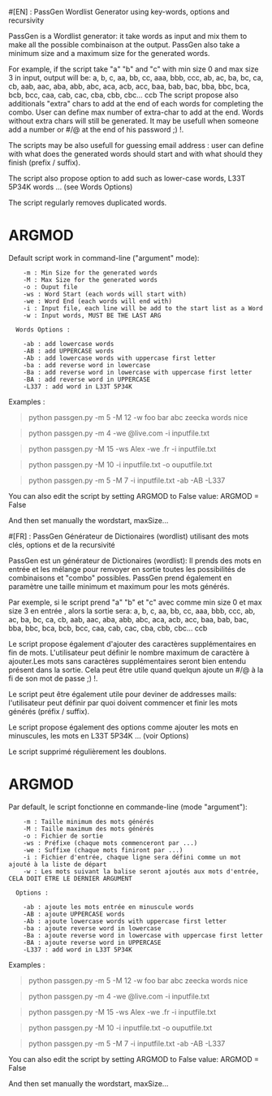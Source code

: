 #[EN] : PassGen
Wordlist Generator using key-words, options and recursivity

PassGen is a Wordlist generator: it take words as input and mix them to make all the possible combinaison at the output. PassGen also take a minimum size and a maximum size for the generated words. 

For example, if the script take "a" "b" and "c" with min size 0 and max size 3 in input, output will be: a, b, c, aa, bb, cc, aaa, bbb, ccc, ab, ac, ba, bc, ca, cb, aab, aac, aba, abb, abc, aca, acb, acc, baa, bab, bac, bba, bbc, bca, bcb, bcc, caa, cab, cac, cba, cbb, cbc... ccb
The script propose also additionals "extra" chars to add at the end of each words for completing the combo. User can define max number of extra-char to add at the end. Words without extra chars will still be generated. 
It may be usefull when someone add a number or #/@ at the end of his password ;) !.

The scripts may be also usefull for guessing email address : user can define with what does the generated words should start and with what should they finish (prefix / suffix).

The script also propose option to add such as lower-case words, L33T 5P34K words ... (see Words Options)

The script regularly removes duplicated words.

# ARGMOD
Default script work in command-line ("argument" mode):

        -m : Min Size for the generated words
        -M : Max Size for the generated words
        -o : Ouput file
        -ws : Word Start (each words will start with)
        -we : Word End (each words will end with)
        -i : Input file, each line will be add to the start list as a Word
        -w : Input words, MUST BE THE LAST ARG

      Words Options :

        -ab : add lowercase words
        -AB : add UPPERCASE words
        -Ab : add lowercase words with uppercase first letter 
        -ba : add reverse word in lowercase
        -Ba : add reverse word in lowercase with uppercase first letter
        -BA : add reverse word in UPPERCASE
        -L337 : add word in L33T 5P34K


Examples :


>python passgen.py -m 5 -M 12 -w foo bar abc zeecka words nice

>python passgen.py -m 4 -we @live.com -i inputfile.txt

>python passgen.py -M 15 -ws Alex -we .fr -i inputfile.txt

>python passgen.py -M 10 -i inputfile.txt -o ouputfile.txt

>python passgen.py -m 5 -M 7 -i inputfile.txt -ab -AB -L337

You can also edit the script by setting ARGMOD to False value: ARGMOD = False

And then set manually the wordstart, maxSize...

#[FR] : PassGen
Générateur de Dictionaires (wordlist) utilisant des mots clés, options et de la recursivité

PassGen est un générateur de Dictionaires (wordlist): Il prends des mots en entrée et les mélange pour renvoyer en sortie toutes les possibilités de combinaisons et "combo" possibles. PassGen prend également en paramètre une taille minimum et maximum pour les mots générés.

Par exemple, si le script prend "a" "b" et "c" avec comme min size 0 et max size 3 en entrée , alors la sortie sera: a, b, c, aa, bb, cc, aaa, bbb, ccc, ab, ac, ba, bc, ca, cb, aab, aac, aba, abb, abc, aca, acb, acc, baa, bab, bac, bba, bbc, bca, bcb, bcc, caa, cab, cac, cba, cbb, cbc... ccb

Le script propose également d'ajouter des caractères supplémentaires en fin de mots. L'utilisateur peut définir le nombre maximum de caractère à ajouter.Les mots sans caractères supplémentaires seront bien entendu présent dans la sortie. 
Cela peut être utile quand quelqun ajoute un #/@ à la fi de son mot de passe ;) !.

Le script peut être également utile pour deviner de addresses mails: l'utilisateur peut définir par quoi doivent commencer et finir les mots générés (préfix / suffix).

Le script propose également des options comme ajouter les mots en minuscules, les mots en L33T 5P34K ... (voir Options)

Le script supprimé régulièrement les doublons.


# ARGMOD
Par default, le script fonctionne en commande-line (mode "argument"):

        -m : Taille minimum des mots générés
        -M : Taille maximum des mots générés
        -o : Fichier de sortie
        -ws : Préfixe (chaque mots commenceront par ...)
        -we : Suffixe (chaque mots finiront par ...)
        -i : Fichier d'entrée, chaque ligne sera défini comme un mot ajouté à la liste de départ
        -w : Les mots suivant la balise seront ajoutés aux mots d'entrée, CELA DOIT ETRE LE DERNIER ARGUMENT

      Options :

        -ab : ajoute les mots entrée en minuscule words
        -AB : ajoute UPPERCASE words
        -Ab : ajoute lowercase words with uppercase first letter 
        -ba : ajoute reverse word in lowercase
        -Ba : ajoute reverse word in lowercase with uppercase first letter
        -BA : ajoute reverse word in UPPERCASE
        -L337 : add word in L33T 5P34K


Examples :


>python passgen.py -m 5 -M 12 -w foo bar abc zeecka words nice

>python passgen.py -m 4 -we @live.com -i inputfile.txt

>python passgen.py -M 15 -ws Alex -we .fr -i inputfile.txt

>python passgen.py -M 10 -i inputfile.txt -o ouputfile.txt

>python passgen.py -m 5 -M 7 -i inputfile.txt -ab -AB -L337

You can also edit the script by setting ARGMOD to False value: ARGMOD = False

And then set manually the wordstart, maxSize...
